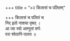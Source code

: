 +++
title = "०२ किलासं च पलितम्"

+++
किलासं च पलितं च  
निर् इतो नाशया पृषत् ।  
आ त्वा स्वो अश्नुतां वर्णः  
परा श्वेतानि पातय ॥